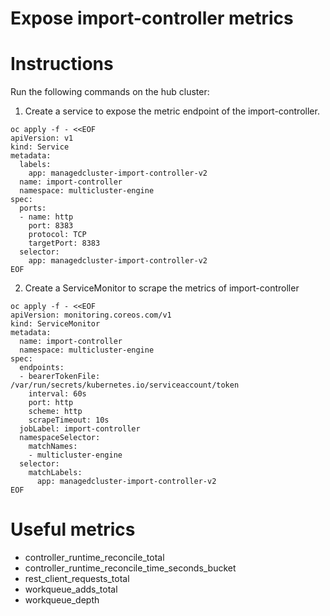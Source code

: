# Expose import-controller metrics
# Instructions
Run the following commands on the hub cluster:
1. Create a service to expose the metric endpoint of the import-controller.
```
oc apply -f - <<EOF
apiVersion: v1
kind: Service
metadata:
  labels:
    app: managedcluster-import-controller-v2
  name: import-controller
  namespace: multicluster-engine
spec:
  ports:
  - name: http
    port: 8383
    protocol: TCP
    targetPort: 8383
  selector:
    app: managedcluster-import-controller-v2
EOF
```

2. Create a ServiceMonitor to scrape the metrics of import-controller
```
oc apply -f - <<EOF
apiVersion: monitoring.coreos.com/v1
kind: ServiceMonitor
metadata:
  name: import-controller
  namespace: multicluster-engine
spec:
  endpoints:
  - bearerTokenFile: /var/run/secrets/kubernetes.io/serviceaccount/token
    interval: 60s
    port: http
    scheme: http
    scrapeTimeout: 10s
  jobLabel: import-controller
  namespaceSelector:
    matchNames:
    - multicluster-engine
  selector:
    matchLabels:
      app: managedcluster-import-controller-v2
EOF
```

# Useful metrics
- controller_runtime_reconcile_total
- controller_runtime_reconcile_time_seconds_bucket
- rest_client_requests_total
- workqueue_adds_total
- workqueue_depth
